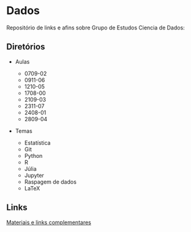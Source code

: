 # Dados

Repositório de links e afins sobre Grupo de Estudos Ciencia de Dados:

## Diretórios

- Aulas
  * 0709-02  
  * 0911-06  
  * 1210-05  
  * 1708-00  
  * 2109-03  
  * 2311-07  
  * 2408-01  
  * 2809-04
  
- Temas
  * Estatística
  * Git
  * Python
  * R
  * Júlia
  * Jupyter
  * Raspagem de dados
  * LaTeX

## Links

[Materiais e links complementares](Material.md)

